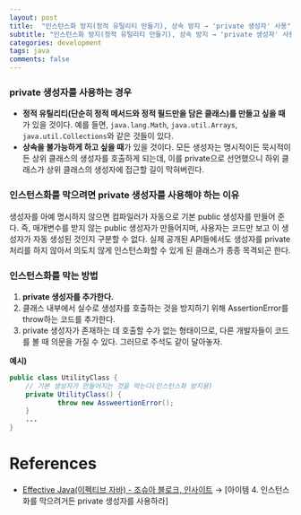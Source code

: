 ```yaml
---
layout: post
title:  "인스턴스화 방지(정적 유틸리티 만들기), 상속 방지 → 'private 생성자' 사용"
subtitle: "인스턴스화 방지(정적 유틸리티 만들기), 상속 방지 → 'private 생성자' 사용"
categories: development
tags: java
comments: false
---
```


### private 생성자를 사용하는 경우

- **정적 유틸리티(단순히 정적 메서드와 정적 필드만을 담은 클래스)를 만들고 싶을 때**가 있을 것이다. 예를 들면, `java.lang.Math`, `java.util.Arrays`, `java.util.Collections`와 같은 것들이 있다.
- **상속을 불가능하게 하고 싶을 때**가 있을 것이다. 모든 생성자는 명시적이든 묵시적이든 상위 클래스의 생성자를 호출하게 되는데, 이를 private으로 선언했으니 하위 클래스가 상위 클래스의 생성자에 접근할 길이 막혀버린다.

### 인스턴스화를 막으려면 private 생성자를 사용해야 하는 이유

생성자를 아예 명시하지 않으면 컴파일러가 자동으로 기본 public 생성자를 만들어 준다. 즉, 매개변수를 받지 않는 public 생성자가 만들어지며, 사용자는 코드만 보고 이 생성자가 자동 생성된 것인지 구분할 수 없다. 실제 공개된 API들에서도 생성자를 private 처리를 하지 않아서 의도치 않게 인스턴스화할 수 있게 된 클래스가 종종 목격되곤 한다. 

### 인스턴스화를 막는 방법

1. **private 생성자를 추가한다.**
2. 클래스 내부에서 실수로 생성자를 호출하는 것을 방지하기 위해 AssertionError를 throw하는 코드를 추가한다. 
3. private 생성자가 존재하는 데 호출할 수가 없는 형태이므로, 다른 개발자들이 코드를 볼 때 의문을 가질 수 있다. 그러므로 주석도 같이 달아놓자. 

**예시)**

```java
public class UtilityClass {
    // 기본 생성자가 만들어지는 것을 막는다(인스턴스화 방지용)
    private UtilityClass() {
            throw new AssweertionError();
    }
    ...
}
```

# References

- [Effective Java(이펙티브 자바) - 조슈아 블로크, 인사이트](http://www.kyobobook.co.kr/product/detailViewKor.laf?ejkGb=KOR&mallGb=KOR&barcode=9788966262281&orderClick=LEa&Kc=) → [아이템 4. 인스턴스화를 막으려거든 private 생성자를 사용하라]